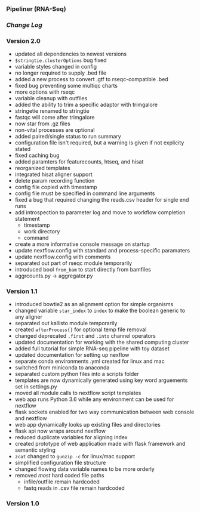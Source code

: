 ### Pipeliner (RNA-Seq)
### *Change Log*

### Version 2.0

- updated all dependencies to newest versions
- `$stringtie.clusterOptions` bug fixed
- variable styles changed in config
- no longer required to supply .bed file
- added a new process to convert .gtf to rseqc-compatible .bed
- fixed bug preventing some multiqc charts
- more options with rseqc
- variable cleanup with outfiles
- added the ability to trim a specific adaptor with trimgalore
- stringetie renamed to stringtie
- fastqc will come after trimgalore
- now star from .gz files
- non-vital processes are optional
- added paired/single status to run summary
- configuration file isn't required, but a warning is given if not explicity stated
- fixed caching bug
- added paramters for featurecounts, htseq, and hisat
- reorganized templates
- integrated hisat aligner support
- delete param recording function
- config file copied with timestamp
- config file must be specified in command line arguments
- fixed a bug that required changing the reads.csv header for single end runs
- add introspection to parameter log and move to workflow completion statement
	- timestamp
	- work directory
	- command
- create a more informative console message on startup
- update nextflow.config with standard and process-specific paramaters
- update nextflow.config with comments
- separated out part of rseqc module temporarily
- introduced bool `from_bam` to start directly from bamfiles
- aggrcounts.py -> aggregator.py

### Version 1.1

- introduced bowtie2 as an alignment option for simple organisms
- changed variable `star_index` to `index` to make the boolean generic to any aligner
- separated out kallisto module temporarily
- created `afterProcess{}` for optional temp file removal
- changed deprecated `.first` and `.into` channel operators
- updated documentation for working with the shared computing cluster 
- added full tutorial for simple RNA-seq pipeline with toy dataset
- updated documentation for setting up nexflow
- separate conda environments .yml created for linux and mac
- switched from miniconda to anaconda
- separated custom python files into a scripts folder
- templates are now dynamically generated using key word arguements set in settings.py
- moved all module calls to nextflow script templates
- web app runs Python 3.6 while any environment can be used for nextflow
- flask sockets enabled for two way communication between web console and nextflow
- web app dynamically looks up existing files and directories
- flask api now wraps around nextflow
- reduced duplicate variables for aligning index
- created prototype of web application made with flask framework and semantic styling
- `zcat` changed to `gunzip -c` for linux/mac support 
- simplified configuration file structure
- changed flowing data variable names to be more orderly
- removed *most* hard coded file paths
	- infile/outfile remain hardcoded
	- fastq reads in .csv file remain hardcoded

### Version 1.0